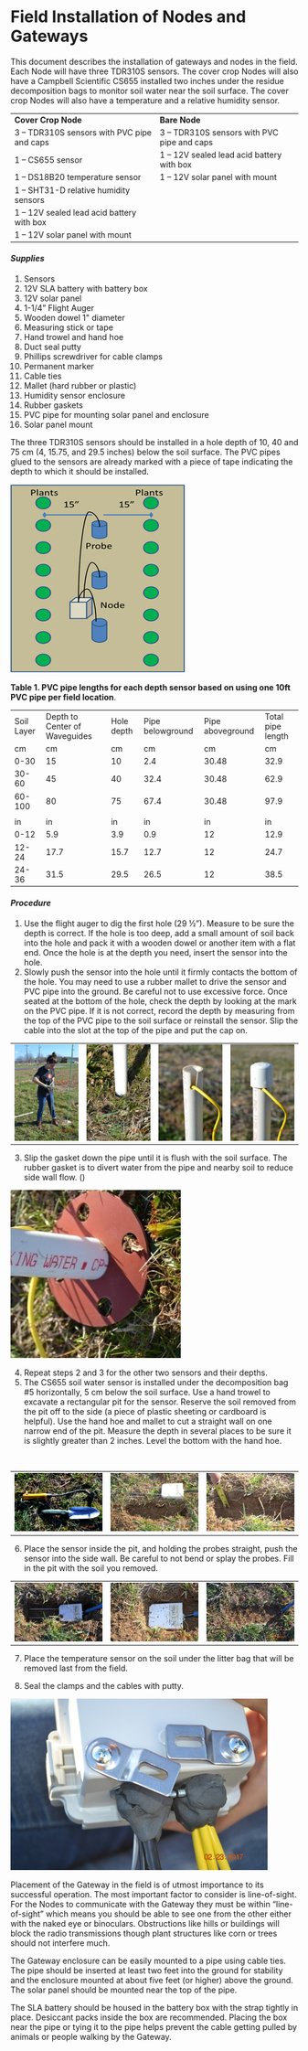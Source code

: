 # Field Installation of Nodes and Gateways

This document describes the installation of gateways and nodes in the field. Each Node will have three TDR310S sensors. The cover crop Nodes will also have a Campbell Scientific CS655 installed two inches under the residue decomposition bags to monitor soil water near the soil surface.  The cover crop Nodes will also have a temperature and a relative humidity sensor.


<table>
  <tr>
   <td><strong>Cover Crop Node</strong>
   </td>
   <td><strong>Bare Node</strong>
   </td>
  </tr>
  <tr>
   <td>3 – TDR310S sensors with PVC pipe and caps
   </td>
   <td>3 – TDR310S sensors with PVC pipe and caps
   </td>
  </tr>
  <tr>
   <td>1 – CS655 sensor
   </td>
   <td>1 – 12V sealed lead acid battery with box
   </td>
  </tr>
  <tr>
   <td>1 – DS18B20 temperature sensor
   </td>
   <td>1 – 12V solar panel with mount
   </td>
  </tr>
  <tr>
   <td>1 – SHT31-D relative humidity sensors
   </td>
   <td>
   </td>
  </tr>
  <tr>
   <td>1 – 12V sealed lead acid battery with box
   </td>
   <td>
   </td>
  </tr>
  <tr>
   <td>1 – 12V solar panel with mount
   </td>
   <td>
   </td>
  </tr>
</table>



#### _Supplies_



1. Sensors 
2. 12V SLA battery with battery box
3. 12V solar panel
4. 1-1/4” Flight Auger 
5. Wooden dowel 1" diameter
6. Measuring stick or tape
7. Hand trowel and hand hoe
8. Duct seal putty
9. Phillips screwdriver for cable clamps
10. Permanent marker
11. Cable ties
12. Mallet (hard rubber or plastic)
13. Humidity sensor enclosure
14. Rubber gaskets 
15. PVC pipe for mounting solar panel and enclosure
16. Solar panel mount

The three TDR310S sensors should be installed in a hole depth of 10, 40 and 75 cm (4, 15.75, and 29.5 inches) below the soil surface. The PVC pipes glued to the sensors are already marked with a piece of tape indicating the depth to which it should be installed. 

![alt_text](https://github.com/precision-sustainable-ag/NodeGateway/blob/master/images/image1.png "sensor placement diagram")

**Table 1. PVC pipe lengths for each depth sensor based on using one 10ft PVC pipe per field location**.  


<table>
  <tr>
   <td>Soil Layer
   </td>
   <td>Depth to Center of Waveguides
   </td>
   <td>Hole depth
   </td>
   <td>Pipe belowground
   </td>
   <td>Pipe aboveground
   </td>
   <td>Total pipe length
   </td>
  </tr>
  <tr>
   <td>cm
   </td>
   <td>cm
   </td>
   <td>cm
   </td>
   <td>cm
   </td>
   <td>cm
   </td>
   <td>cm
   </td>
  </tr>
  <tr>
   <td>0-30
   </td>
   <td>15
   </td>
   <td>10
   </td>
   <td>2.4
   </td>
   <td>30.48
   </td>
   <td>32.9
   </td>
  </tr>
  <tr>
   <td>30-60
   </td>
   <td>45
   </td>
   <td>40
   </td>
   <td>32.4
   </td>
   <td>30.48
   </td>
   <td>62.9
   </td>
  </tr>
  <tr>
   <td>60-100
   </td>
   <td>80
   </td>
   <td>75
   </td>
   <td>67.4
   </td>
   <td>30.48
   </td>
   <td>97.9
   </td>
  </tr>
  <tr>
   <td>
   </td>
   <td>
   </td>
   <td>
   </td>
   <td>
   </td>
   <td>
   </td>
   <td>
   </td>
  </tr>
  <tr>
   <td>in
   </td>
   <td>in
   </td>
   <td>in
   </td>
   <td>in
   </td>
   <td>in
   </td>
   <td>in
   </td>
  </tr>
  <tr>
   <td>0-12
   </td>
   <td>5.9
   </td>
   <td>3.9
   </td>
   <td>0.9
   </td>
   <td>12
   </td>
   <td>12.9
   </td>
  </tr>
  <tr>
   <td>12-24
   </td>
   <td>17.7
   </td>
   <td>15.7
   </td>
   <td>12.7
   </td>
   <td>12
   </td>
   <td>24.7
   </td>
  </tr>
  <tr>
   <td>24-36
   </td>
   <td>31.5
   </td>
   <td>29.5
   </td>
   <td>26.5
   </td>
   <td>12
   </td>
   <td>38.5
   </td>
  </tr>
</table>



#### _Procedure_



1. Use the flight auger to dig the first hole (29 ½”). Measure to be sure the depth is correct. If the hole is too deep, add a small amount of soil back into the hole and pack it with a wooden dowel or another item with a flat end. Once the hole is at the depth you need, insert the sensor into the hole. 
2. Slowly push the sensor into the hole until it firmly contacts the bottom of the hole. You may need to use a rubber mallet to drive the sensor and PVC pipe into the ground. Be careful not to use excessive force.  Once seated at the bottom of the hole, check the depth by looking at the mark on the PVC pipe.  If it is not correct, record the depth by measuring from the top of the PVC pipe to the soil surface or reinstall the sensor.  Slip the cable into the slot at the top of the pipe and put the cap on.

|                                                              |                                                              |                                                              |                                                              |
| ------------------------------------------------------------ | ------------------------------------------------------------ | ------------------------------------------------------------ | ------------------------------------------------------------ |
| ![](https://github.com/precision-sustainable-ag/NodeGateway/blob/master/images/image3.jpg) | ![](https://github.com/precision-sustainable-ag/NodeGateway/blob/master/images/image2.jpg) | ![](https://github.com/precision-sustainable-ag/NodeGateway/blob/master/images/image5.jpg) | ![](https://github.com/precision-sustainable-ag/NodeGateway/blob/master/images/image4.jpg) |
3. Slip the gasket down the pipe until it is flush with the soil surface. The rubber gasket is to divert water from the pipe and nearby soil to reduce side wall flow. ()

![alt_text](https://github.com/precision-sustainable-ag/NodeGateway/blob/master/images/image7.jpg "Rubber Gasket on TDR310S")

4. Repeat steps 2 and 3 for the other two sensors and their depths.
5. The CS655 soil water sensor is installed under the decomposition bag #5 horizontally, 5 cm below the soil surface.  Use a hand trowel to excavate a rectangular pit for the sensor. Reserve the soil removed from the pit off to the side (a piece of plastic sheeting or cardboard is helpful).  Use the hand hoe and mallet to cut a straight wall on one narrow end of the pit. Measure the depth in several places to be sure it is slightly greater than 2 inches. Level the bottom with the hand hoe. 

​	

|                                                              |                                                              |                                                              |
| ------------------------------------------------------------ | ------------------------------------------------------------ | ------------------------------------------------------------ |
| ![alt_text](https://github.com/precision-sustainable-ag/NodeGateway/blob/master/images/image6.png "CS655 Installation Part I") | ![](https://github.com/precision-sustainable-ag/NodeGateway/blob/master/images/image9.jpg) | ![](https://github.com/precision-sustainable-ag/NodeGateway/blob/master/images/image8.jpg) |

6. Place the sensor inside the pit, and holding the probes straight, push the sensor into the side wall. Be careful to not bend or splay the probes. Fill in the pit with the soil you removed. 

|                                                              |                                                              |                                                              |
| ------------------------------------------------------------ | ------------------------------------------------------------ | ------------------------------------------------------------ |
| ![alt_text](https://github.com/precision-sustainable-ag/NodeGateway/blob/master/images/image13.jpg "CS655 Installation Part I") | ![img](https://github.com/precision-sustainable-ag/NodeGateway/blob/master/images/image11.jpg) | ![img](https://github.com/precision-sustainable-ag/NodeGateway/blob/master/images/image12.jpg) |

7. Place the temperature sensor on the soil under the litter bag that will be removed last from the field.   

8. Seal the clamps and the cables with putty. 

![alt_text](https://github.com/precision-sustainable-ag/NodeGateway/blob/master/images/image14.png "Cable Clamps Sealed with Putty")

Placement of the Gateway in the field is of utmost importance to its successful operation. The most important factor to consider is line-of-sight. For the Nodes to communicate with the Gateway they must be within “line-of-sight” which means you should be able to see one from the other either with the naked eye or binoculars. Obstructions like hills or buildings will block the radio transmissions though plant structures like corn or trees should not interfere much. 

The Gateway enclosure can be easily mounted to a pipe using cable ties. The pipe should be inserted at least two feet into the ground for stability and the enclosure mounted at about five feet (or higher) above the ground. The solar panel should be mounted near the top of the pipe.

The SLA battery should be housed in the battery box with the strap tightly in place. Desiccant packs inside the box are recommended. Placing the box near the pipe or tying it to the pipe helps prevent the cable getting pulled by animals or people walking by the Gateway.

<!-- Docs to Markdown version 1.0β21 -->